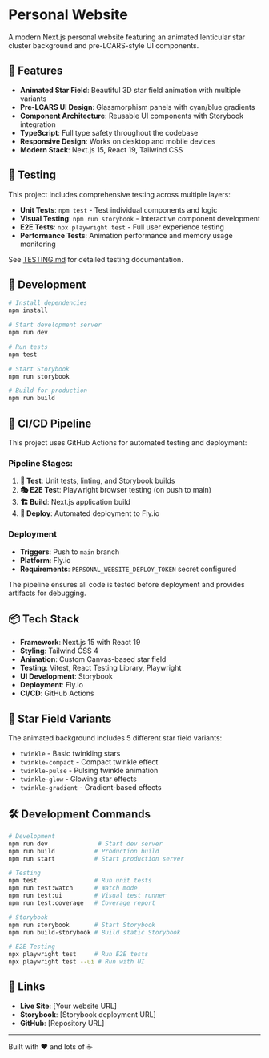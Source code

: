 # Personal Website

A modern Next.js personal website featuring an animated lenticular star cluster background and pre-LCARS-style UI components.

## 🚀 Features

- **Animated Star Field**: Beautiful 3D star field animation with multiple variants
- **Pre-LCARS UI Design**: Glassmorphism panels with cyan/blue gradients
- **Component Architecture**: Reusable UI components with Storybook integration
- **TypeScript**: Full type safety throughout the codebase
- **Responsive Design**: Works on desktop and mobile devices
- **Modern Stack**: Next.js 15, React 19, Tailwind CSS

## 🧪 Testing

This project includes comprehensive testing across multiple layers:

- **Unit Tests**: `npm test` - Test individual components and logic
- **Visual Testing**: `npm run storybook` - Interactive component development
- **E2E Tests**: `npx playwright test` - Full user experience testing
- **Performance Tests**: Animation performance and memory usage monitoring

See [TESTING.md](TESTING.md) for detailed testing documentation.

## 🔧 Development

```bash
# Install dependencies
npm install

# Start development server
npm run dev

# Run tests
npm test

# Start Storybook
npm run storybook

# Build for production
npm run build
```

## 🚀 CI/CD Pipeline

This project uses GitHub Actions for automated testing and deployment:

### Pipeline Stages:
1. **🧪 Test**: Unit tests, linting, and Storybook builds
2. **🎭 E2E Test**: Playwright browser testing (on push to main)
3. **🏗️ Build**: Next.js application build
4. **🚀 Deploy**: Automated deployment to Fly.io

### Deployment
- **Triggers**: Push to `main` branch
- **Platform**: Fly.io
- **Requirements**: `PERSONAL_WEBSITE_DEPLOY_TOKEN` secret configured

The pipeline ensures all code is tested before deployment and provides artifacts for debugging.

## 📦 Tech Stack

- **Framework**: Next.js 15 with React 19
- **Styling**: Tailwind CSS 4
- **Animation**: Custom Canvas-based star field
- **Testing**: Vitest, React Testing Library, Playwright
- **UI Development**: Storybook
- **Deployment**: Fly.io
- **CI/CD**: GitHub Actions

## 🌟 Star Field Variants

The animated background includes 5 different star field variants:
- `twinkle` - Basic twinkling stars
- `twinkle-compact` - Compact twinkle effect
- `twinkle-pulse` - Pulsing twinkle animation
- `twinkle-glow` - Glowing star effects
- `twinkle-gradient` - Gradient-based effects

## 🛠️ Development Commands

```bash
# Development
npm run dev              # Start dev server
npm run build           # Production build
npm run start           # Start production server

# Testing
npm test                # Run unit tests
npm run test:watch      # Watch mode
npm run test:ui         # Visual test runner
npm run test:coverage   # Coverage report

# Storybook
npm run storybook       # Start Storybook
npm run build-storybook # Build static Storybook

# E2E Testing
npx playwright test     # Run E2E tests
npx playwright test --ui # Run with UI
```

## 🔗 Links

- **Live Site**: [Your website URL]
- **Storybook**: [Storybook deployment URL]
- **GitHub**: [Repository URL]

---

Built with ❤️ and lots of ☕
